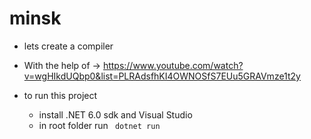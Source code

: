 # minsk

- lets create a compiler 
- With the help of ->  https://www.youtube.com/watch?v=wgHIkdUQbp0&list=PLRAdsfhKI4OWNOSfS7EUu5GRAVmze1t2y

- to run this project 
     - install .NET 6.0  sdk and Visual Studio
     - in root folder run ``` dotnet run```